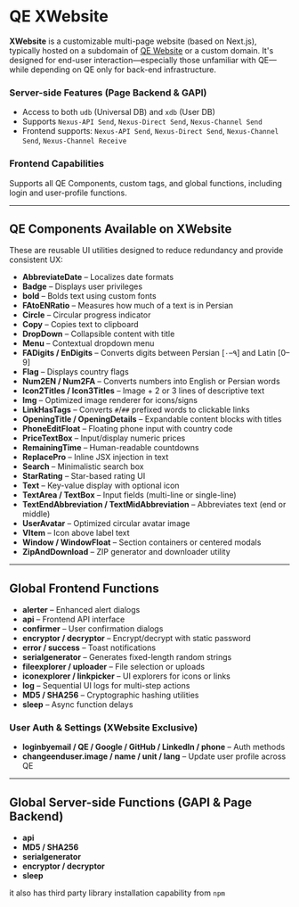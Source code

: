 
# QE XWebsite

**XWebsite** is a customizable multi-page website (based on Next.js), typically hosted on a subdomain of [QE Website](https://qepal.com) or a custom domain. It's designed for end-user interaction—especially those unfamiliar with QE—while depending on QE only for back-end infrastructure.

### Server-side Features (Page Backend & GAPI)
- Access to both `udb` (Universal DB) and `xdb` (User DB)
- Supports `Nexus-API Send`, `Nexus-Direct Send`, `Nexus-Channel Send`
- Frontend supports: `Nexus-API Send`, `Nexus-Direct Send`, `Nexus-Channel Send`, `Nexus-Channel Receive`

### Frontend Capabilities
Supports all QE Components, custom tags, and global functions, including login and user-profile functions.

---

## QE Components Available on XWebsite

These are reusable UI utilities designed to reduce redundancy and provide consistent UX:

- **AbbreviateDate** – Localizes date formats
- **Badge** – Displays user privileges
- **bold** – Bolds text using custom fonts
- **FAtoENRatio** – Measures how much of a text is in Persian
- **Circle** – Circular progress indicator
- **Copy** – Copies text to clipboard
- **DropDown** – Collapsible content with title
- **Menu** – Contextual dropdown menu
- **FADigits / EnDigits** – Converts digits between Persian [۰–۹] and Latin [0–9]
- **Flag** – Displays country flags
- **Num2EN / Num2FA** – Converts numbers into English or Persian words
- **Icon2Titles / Icon3Titles** – Image + 2 or 3 lines of descriptive text
- **Img** – Optimized image renderer for icons/signs
- **LinkHasTags** – Converts `#`/`##` prefixed words to clickable links
- **OpeningTitle / OpeningDetails** – Expandable content blocks with titles
- **PhoneEditFloat** – Floating phone input with country code
- **PriceTextBox** – Input/display numeric prices
- **RemainingTime** – Human-readable countdowns
- **ReplacePro** – Inline JSX injection in text
- **Search** – Minimalistic search box
- **StarRating** – Star-based rating UI
- **Text** – Key-value display with optional icon
- **TextArea / TextBox** – Input fields (multi-line or single-line)
- **TextEndAbbreviation / TextMidAbbreviation** – Abbreviates text (end or middle)
- **UserAvatar** – Optimized circular avatar image
- **VItem** – Icon above label text
- **Window / WindowFloat** – Section containers or centered modals
- **ZipAndDownload** – ZIP generator and downloader utility

---

## Global Frontend Functions

- **alerter** – Enhanced alert dialogs
- **api** – Frontend API interface
- **confirmer** – User confirmation dialogs
- **encryptor / decryptor** – Encrypt/decrypt with static password
- **error / success** – Toast notifications
- **serialgenerator** – Generates fixed-length random strings
- **fileexplorer / uploader** – File selection or uploads
- **iconexplorer / linkpicker** – UI explorers for icons or links
- **log** – Sequential UI logs for multi-step actions
- **MD5 / SHA256** – Cryptographic hashing utilities
- **sleep** – Async function delays

### User Auth & Settings (XWebsite Exclusive)

- **loginbyemail / QE / Google / GitHub / LinkedIn / phone** – Auth methods
- **changeenduser.image / name / unit / lang** – Update user profile across QE

---

## Global Server-side Functions (GAPI & Page Backend)

- **api**
- **MD5 / SHA256**
- **serialgenerator**
- **encryptor / decryptor**
- **sleep**

it also has third party library installation capability from `npm`
